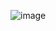 ![image](https://github.com/scarlettellington/Dataset_Narkotika_364./assets/146442572/84f59df8-a662-4deb-bd38-8acf735cea88)
